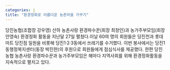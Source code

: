 ```yaml
---
categories: j
title: "환경정화로 아름다운 농촌마을 가꾸기"
---
```

당진농협(조합장 강우영) 산하 농촌사랑 환경파수꾼(회장 최창인)과 농가주부모임(회장 안영숙) 환경정화 활동을 지난달 27일 펼쳤다.이날 60여 명의 회원들은 당진천과 롯데마트 당진점 일원을 비롯해 당진1·2·3동에서 쓰레기를 수거했다. 이번 봉사에서는 당진1동행정복지센터(동장 박진한)의 후원으로 회원들에게 점심식사를 제공했다. 한편 당진농협 농촌사랑 환경파수꾼과 농가주부모임은 해마다 지역사회를 위해 환경정화활동을 지속적으로 펼치고 있다.